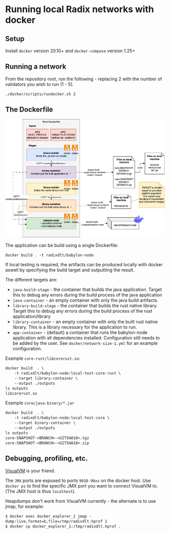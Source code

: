 # Running local Radix networks with docker

## Setup

Install `docker` version 20.10+ and `docker-compose` version 1.25+

## Running a network

From the repository root, run the following - replacing 2 with the number of validators you wish to run (1 - 5).

```shell
./docker/scripts/rundocker.sh 2
```

## The Dockerfile

![The structure of the docker image](babylon-node-docker-build.png)


The application can be build using a single Dockerfile:

```
docker build . -t radixdlt/babylon-node 
```

If local testing is required, the artifacts can be produced locally with docker aswell by specifying the build target and outputting the result. 

The different targets are:
- `java-build-stage` - the container that builds the java application. Target this to debug any errors during the build process of the java application
- `java-container` - an empty container with only the java build artifacts.
- `library-build-stage` - the container that builds the rust native library. Target this to debug any errors during the build process of the rust application/library
- `library-container` - an empty container with only the built rust native library. This is a library necessary for the application to run.
- `app-container` - (default) a container that runs the babylon-node application with all dependencies installed. Configuration still needs to be added by the user. See `docker/network-size-1.yml` for an example configuration.

Example `core-rust/libcorerust.so`:

```
docker build  . \
    -t radixdlt/babylon-node:local-test-core-rust \
    --target library-container \
    --output ./outputs
ls outputs 
libcorerust.so
```

Example `core/java-binary/*.jar`

```
docker build  . \
    -t radixdlt/babylon-node:local-test-core \
    --target binary-container \
    --output ./outputs
ls outputs 
core-SNAPSHOT-<BRANCH>-<GITSHA10>.tgz 
core-SNAPSHOT-<BRANCH>-<GITSHA10>.zip
```

## Debugging, profiling, etc.

[VisualVM](https://visualvm.github.io/) is your friend.

The `JMX` ports are exposed to ports `9010-90xx` on the docker host. Use `docker ps` to find the specific JMX port you want to connect VisualVM to.
(The JMX host is thus `localhost`).


Heapdumps don't work from VisualVM currently - the alternate is to use jmap, for example:

```shell
$ docker exec docker_explorer_1 jmap -dump:live,format=b,file=/tmp/radixdlt.hprof 1
$ docker cp docker_explorer_1:/tmp/radixdlt.hprof .
```
